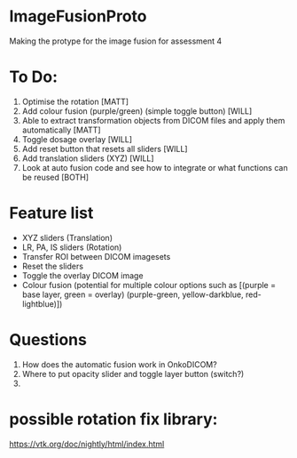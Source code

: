 # ImageFusionProto
Making the protype for the image fusion for assessment 4

# To Do:
1. Optimise the rotation [MATT]
2. Add colour fusion (purple/green) (simple toggle button) [WILL]
3. Able to extract transformation objects from DICOM files and apply them automatically [MATT]
4. Toggle dosage overlay [WILL]
5. Add reset button that resets all sliders [WILL]
6. Add translation sliders (XYZ) [WILL]
7. Look at auto fusion code and see how to integrate or what functions can be reused [BOTH]

# Feature list
- XYZ sliders (Translation)
- LR, PA, IS sliders (Rotation)
- Transfer ROI between DICOM imagesets
- Reset the sliders
- Toggle the overlay DICOM image
- Colour fusion (potential for multiple colour options such as [(purple = base layer, green = overlay) (purple-green, yellow-darkblue, red-lightblue)])

# Questions
1. How does the automatic fusion work in OnkoDICOM?
2. Where to put opacity slider and toggle layer button (switch?)
3. 

# possible rotation fix library:
https://vtk.org/doc/nightly/html/index.html